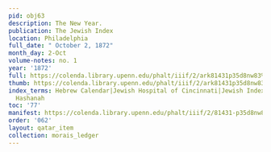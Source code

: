 ```yaml
---
pid: obj63
description: The New Year.
publication: The Jewish Index
location: Philadelphia
full_date: " October 2, 1872"
month_day: 2-Oct
volume-notes: no. 1
year: '1872'
full: https://colenda.library.upenn.edu/phalt/iiif/2/ark81431p35d8nw83%2FSHA256E-s8321266--a012f3a646dcaefebe7c6fc9404c5d8c9b88a80536290ee295b71facce7fc3c2.jpeg/full/3500,/0/default.jpg
thumb: https://colenda.library.upenn.edu/phalt/iiif/2/ark81431p35d8nw83%2FSHA256E-s8321266--a012f3a646dcaefebe7c6fc9404c5d8c9b88a80536290ee295b71facce7fc3c2.jpeg/full/!200,200/0/default.jpg
index_terms: Hebrew Calendar|Jewish Hospital of Cincinnati|Jewish Index, The|Rosh
  Hashanah
toc: '77'
manifest: https://colenda.library.upenn.edu/phalt/iiif/2/81431-p35d8nw83/manifest
order: '062'
layout: qatar_item
collection: morais_ledger
---
```

